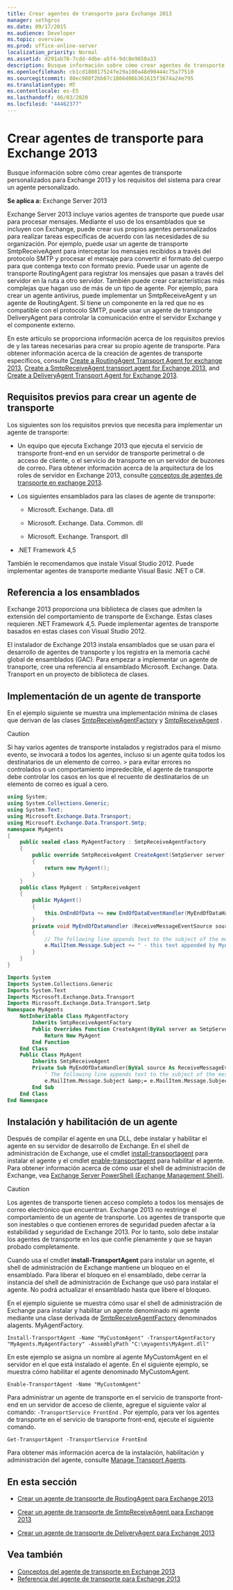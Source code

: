 ```yaml
---
title: Crear agentes de transporte para Exchange 2013
manager: sethgros
ms.date: 09/17/2015
ms.audience: Developer
ms.topic: overview
ms.prod: office-online-server
localization_priority: Normal
ms.assetid: d291ab78-7cdd-4dbe-a5f4-9dc8e9650a33
description: Busque información sobre cómo crear agentes de transporte personalizados para Exchange 2013 y los requisitos del sistema para crear un agente personalizado.
ms.openlocfilehash: cb1cd180817524fe29a100a48d90444c75a77510
ms.sourcegitcommit: 88ec988f2bb67c1866d06b361615f3674a24e795
ms.translationtype: MT
ms.contentlocale: es-ES
ms.lasthandoff: 06/03/2020
ms.locfileid: "44462377"
---
```

# <a name="creating-transport-agents-for-exchange-2013"></a>Crear agentes de transporte para Exchange 2013

Busque información sobre cómo crear agentes de transporte personalizados para Exchange 2013 y los requisitos del sistema para crear un agente personalizado.
  
**Se aplica a:** Exchange Server 2013
  
Exchange Server 2013 incluye varios agentes de transporte que puede usar para procesar mensajes. Mediante el uso de los ensamblados que se incluyen con Exchange, puede crear sus propios agentes personalizados para realizar tareas específicas de acuerdo con las necesidades de su organización. Por ejemplo, puede usar un agente de transporte SmtpReceiveAgent para interceptar los mensajes recibidos a través del protocolo SMTP y procesar el mensaje para convertir el formato del cuerpo para que contenga texto con formato previo. Puede usar un agente de transporte RoutingAgent para registrar los mensajes que pasan a través del servidor en la ruta a otro servidor. También puede crear características más complejas que hagan uso de más de un tipo de agente. Por ejemplo, para crear un agente antivirus, puede implementar un SmtpReceiveAgent y un agente de RoutingAgent. Si tiene un componente en la red que no es compatible con el protocolo SMTP, puede usar un agente de transporte DeliveryAgent para controlar la comunicación entre el servidor Exchange y el componente externo. 
  
En este artículo se proporciona información acerca de los requisitos previos de y las tareas necesarias para crear su propio agente de transporte. Para obtener información acerca de la creación de agentes de transporte específicos, consulte [Create a RoutingAgent Transport Agent for exchange 2013](how-to-create-a-routingagent-transport-agent-for-exchange-2013.md), [Create a SmtpReceiveAgent transport agent for Exchange 2013](how-to-create-an-smtpreceiveagent-transport-agent-for-exchange-2013.md), and [Create a DeliveryAgent Transport Agent for Exchange 2013](how-to-create-a-deliveryagent-transport-agent-for-exchange-2013.md).
  
## <a name="prerequisites-for-creating-a-transport-agent"></a>Requisitos previos para crear un agente de transporte
<a name="bk_prerequisites"> </a>

Los siguientes son los requisitos previos que necesita para implementar un agente de transporte:
  
- Un equipo que ejecuta Exchange 2013 que ejecuta el servicio de transporte front-end en un servidor de transporte perimetral o de acceso de cliente, o el servicio de transporte en un servidor de buzones de correo. Para obtener información acerca de la arquitectura de los roles de servidor en Exchange 2013, consulte [conceptos de agentes de transporte en exchange 2013](transport-agent-concepts-in-exchange-2013.md).
    
- Los siguientes ensamblados para las clases de agente de transporte:
    
  - Microsoft. Exchange. Data. dll
    
  - Microsoft. Exchange. Data. Common. dll
    
  - Microsoft. Exchange. Transport. dll
    
- .NET Framework 4,5
    
También le recomendamos que instale Visual Studio 2012. Puede implementar agentes de transporte mediante Visual Basic .NET o C#.
  
## <a name="referencing-the-assemblies"></a>Referencia a los ensamblados
<a name="bk_ReferenceAssemblies"> </a>

Exchange 2013 proporciona una biblioteca de clases que admiten la extensión del comportamiento de transporte de Exchange. Estas clases requieren .NET Framework 4,5. Puede implementar agentes de transporte basados en estas clases con Visual Studio 2012.
  
El instalador de Exchange 2013 instala ensamblados que se usan para el desarrollo de agentes de transporte y los registra en la memoria caché global de ensamblados (GAC). Para empezar a implementar un agente de transporte, cree una referencia al ensamblado Microsoft. Exchange. Data. Transport en un proyecto de biblioteca de clases.
  
## <a name="implementing-a-transport-agent"></a>Implementación de un agente de transporte
<a name="bk_implementationExample"> </a>

En el ejemplo siguiente se muestra una implementación mínima de clases que derivan de las clases [SmtpReceiveAgentFactory](https://msdn.microsoft.com/library/Microsoft.Exchange.Data.Transport.Smtp.SmtpReceiveAgentFactory.aspx) y [SmtpReceiveAgent](https://msdn.microsoft.com/library/Microsoft.Exchange.Data.Transport.Smtp.SmtpReceiveAgent.aspx) . 
  
> [!CAUTION]
> Si hay varios agentes de transporte instalados y registrados para el mismo evento, se invocará a todos los agentes, incluso si un agente quita todos los destinatarios de un elemento de correo. > para evitar errores no controlados o un comportamiento impredecible, el agente de transporte debe controlar los casos en los que el recuento de destinatarios de un elemento de correo es igual a cero. 
  
```cs
using System;
using System.Collections.Generic;
using System.Text;
using Microsoft.Exchange.Data.Transport;
using Microsoft.Exchange.Data.Transport.Smtp;
namespace MyAgents
{
    public sealed class MyAgentFactory : SmtpReceiveAgentFactory
    {
        public override SmtpReceiveAgent CreateAgent(SmtpServer server)
        {
            return new MyAgent();
        }
    }
    public class MyAgent : SmtpReceiveAgent
    {
        public MyAgent()
        {
            this.OnEndOfData += new EndOfDataEventHandler(MyEndOfDataHandler);
        }
        private void MyEndOfDataHandler (ReceiveMessageEventSource source, EndOfDataEventArgs e)
        {
            // The following line appends text to the subject of the message that caused the event.
            e.MailItem.Message.Subject += " - this text appended by MyAgent";
        }
    }
}
```

```vb
Imports System
Imports System.Collections.Generic
Imports System.Text
Imports Microsoft.Exchange.Data.Transport
Imports Microsoft.Exchange.Data.Transport.Smtp
Namespace MyAgents
    NotInheritable Class MyAgentFactory
        Inherits SmtpReceiveAgentFactory
        Public Overrides Function CreateAgent(ByVal server as SmtpServer) As SmtpReceiveAgent
            Return New MyAgent
        End Function
    End Class
    Public Class MyAgent
        Inherits SmtpReceiveAgent
        Private Sub MyEndOfDataHandler(ByVal source As ReceiveMessageEventSource, ByVal e As EndOfDataEventArgs) Handles Me.OnEndOfData
            ' The following line appends text to the subject of the message that caused the event.
            e.MailItem.Message.Subject &amp;= e.MailItem.Message.Subject + " - this text appended by MyAgent"
        End Sub
    End Class
End Namespace
```

## <a name="installing-and-enabling-an-agent"></a>Instalación y habilitación de un agente
<a name="bk_InstallEnable"> </a>

Después de compilar el agente en una DLL, debe instalar y habilitar el agente en su servidor de desarrollo de Exchange. En el shell de administración de Exchange, use el cmdlet [install-transportagent](https://technet.microsoft.com/library/aa997998.aspx) para instalar el agente y el cmdlet [enable-transportagent](https://technet.microsoft.com/library/bb124921.aspx) para habilitar el agente. Para obtener información acerca de cómo usar el shell de administración de Exchange, vea [Exchange Server PowerShell (Exchange Management Shell)](https://docs.microsoft.com/powershell/exchange/exchange-server/exchange-management-shell?view=exchange-ps).
  
> [!CAUTION]
> Los agentes de transporte tienen acceso completo a todos los mensajes de correo electrónico que encuentran. Exchange 2013 no restringe el comportamiento de un agente de transporte. Los agentes de transporte que son inestables o que contienen errores de seguridad pueden afectar a la estabilidad y seguridad de Exchange 2013. Por lo tanto, solo debe instalar los agentes de transporte en los que confíe plenamente y que se hayan probado completamente. 
  
Cuando usa el cmdlet **install-TransportAgent** para instalar un agente, el shell de administración de Exchange mantiene un bloqueo en el ensamblado. Para liberar el bloqueo en el ensamblado, debe cerrar la instancia del shell de administración de Exchange que usó para instalar el agente. No podrá actualizar el ensamblado hasta que libere el bloqueo. 
  
En el ejemplo siguiente se muestra cómo usar el shell de administración de Exchange para instalar y habilitar un agente denominado mi agente mediante una clase derivada de [SmtpReceiveAgentFactory](https://msdn.microsoft.com/library/Microsoft.Exchange.Data.Transport.Smtp.SmtpReceiveAgentFactory.aspx) denominados alagents. MyAgentFactory. 
  
 `Install-TransportAgent -Name "MyCustomAgent" -TransportAgentFactory "MyAgents.MyAgentFactory" -AssemblyPath "C:\myagents\MyAgent.dll"`
  
En este ejemplo se asigna un nombre al agente MyCustomAgent en el servidor en el que está instalado el agente. En el siguiente ejemplo, se muestra cómo habilitar el agente denominado MyCustomAgent.
  
 `Enable-TransportAgent -Name "MyCustomAgent"`
  
Para administrar un agente de transporte en el servicio de transporte front-end en un servidor de acceso de cliente, agregue el siguiente valor al comando: `-TransportService FrontEnd` . Por ejemplo, para ver los agentes de transporte en el servicio de transporte front-end, ejecute el siguiente comando.
  
 `Get-TransportAgent -TransportService FrontEnd`
  
Para obtener más información acerca de la instalación, habilitación y administración del agente, consulte [Manage Transport Agents](https://technet.microsoft.com/library/bb125175%28v=exchg.150%29.aspx).
  
## <a name="in-this-section"></a>En esta sección
<a name="bk_inthissection"> </a>

- [Crear un agente de transporte de RoutingAgent para Exchange 2013](how-to-create-a-routingagent-transport-agent-for-exchange-2013.md)
    
- [Crear un agente de transporte de SmtpReceiveAgent para Exchange 2013](how-to-create-an-smtpreceiveagent-transport-agent-for-exchange-2013.md)
    
- [Crear un agente de transporte de DeliveryAgent para Exchange 2013](how-to-create-a-deliveryagent-transport-agent-for-exchange-2013.md)
    
## <a name="see-also"></a>Vea también

- [Conceptos del agente de transporte en Exchange 2013](transport-agent-concepts-in-exchange-2013.md)   
- [Referencia del agente de transporte para Exchange 2013](transport-agent-reference-for-exchange-2013.md)
    

